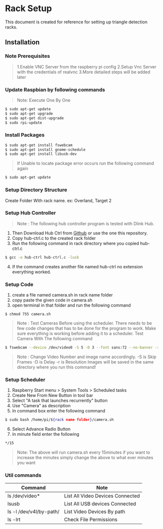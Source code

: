 # Rack Setup
This document is created for reference for setting up triangle detection racks.
## Installation
### Note Prerequisites
> 1.Enable VNC Server from the raspberry pi config
> 2.Setup Vnc Server with the credentials of realvnc
> 3.More detailed steps will be added later

### Update Raspbian by following commands
> Note: Execute One By One
```sh
$ sudo apt-get update
$ sudo apt-get upgrade
$ sudo apt-get dist-upgrade
$ sudo rpi-update
```

### Install Packages
```sh
$ sudo apt-get install fswebcam
$ sudo apt-get install gnome-schedule
$ sudo apt-get install libusb-dev
```

> If Unable to locate package error occurs run the following command again
```sh
$ sudo apt-get update
```
### Setup Directory Structure
Create Folder With rack name. ex: Overland, Target 2

### Setup Hub Controller
> Note : The following hub controller program is tested with Dlink Hub.
1. Then Download Hub Ctrl from [Github](https://github.com/codazoda/hub-ctrl.c) or use the one this repository.
2. Copy hub-ctrl.c to the created rack folder
3. Run the following command in rack directory where you copied hub-ctrl.c
```sh
$ gcc -o hub-ctrl hub-ctrl.c -lusb
```
4. If the command creates another file named hub-ctrl no extension everything worked.

### Setup Code
1. create a file named camera.sh in rack name folder
2. copy paste the given code in camera.sh
3. open terminal in that folder and run the following command
```
$ chmod 755 camera.sh
```
> Note :
Test Cameras Before using the scheduler.
There needs to be few code changes that has to be done for the program to work.
Make sure everything is working before adding it to a scheduler.
Test Camera With The following command
```sh
$ fswebcam --device /dev/video0 -S 5 -D 3 --font sans:72 --no-banner -r 1280x720 --jpeg 65 image0.jpg
```
> Note :
Change Video Number and image name accordingly.
-S is Skip Frames
-D is Delay
-r is Resolution
Images will be saved in the same directory where you run this command!

### Setup Scheduler
1. Raspberry Start menu > System Tools > Scheduled tasks
2. Create New From New Button in tool bar
3. Select "A task that launches recurrently" button
4. Use "Camera" as description
5. In command box enter the following command
```sh
$ sudo bash /home/pi/${rack name folder}/camera.sh
```
6. Select Advance Radio Button
7. In minute field enter the following
```sh
*/15
```
> Note:
> The above will run camera.sh every 15minutes if you want to increase the minutes simply change the above to what ever minutes you want

### Util commands
| Command | Note |
| ------- | -------|
| ls /dev/video* | List All Video Devices Connected |
| lsusb | List All USB devices Connected |
| ls -l /dev/v4l/by-path/ | List Video Devices By path |
| ls -lrt | Check File Permissions |
